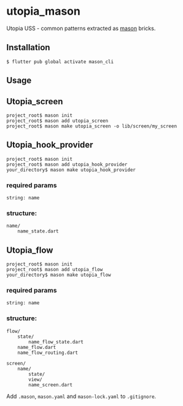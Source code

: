 # utopia_mason

Utopia USS - common patterns extracted as [mason](https://pub.dev/packages/mason_cli) bricks.

## Installation

```
$ flutter pub global activate mason_cli
```

## Usage

## Utopia_screen

```
project_root$ mason init
project_root$ mason add utopia_screen
project_root$ mason make utopia_screen -o lib/screen/my_screen
```

## Utopia_hook_provider

```
project_root$ mason init
project_root$ mason add utopia_hook_provider
your_directory$ mason make utopia_hook_provider 
```
### required params
```
string: name
```    
### structure:
```
name/
    name_state.dart   
```

## Utopia_flow

```
project_root$ mason init
project_root$ mason add utopia_flow
your_directory$ mason make utopia_flow
```

### required params
```
string: name
```    
### structure:
    
```
flow/
    state/
        name_flow_state.dart
    name_flow.dart
    name_flow_routing.dart    
        
screen/ 
    name/
        state/
        view/
        name_screen.dart
```

Add `.mason`, `mason.yaml` and `mason-lock.yaml` to `.gitignore`.
